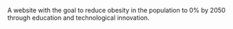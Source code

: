 A website with the goal to reduce obesity in the population to 0% by 2050 through education and technological innovation.
